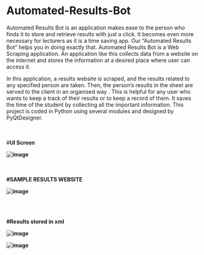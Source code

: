 # Automated-Results-Bot

<p>     Automated Results Bot is an application makes ease to the person who finds it to store and retrieve results with just a click. It becomes even more necessary for lecturers as it is a time saving app.  Our “Automated Results Bot” helps you in doing exactly that. Automated Results Bot is a Web Scraping application. An application like this collects data from a website on the internet and stores the information at a desired place where user can access it. </p>
<p>In this application, a results website is scraped, and the results related to any specified person are taken. Then, the person’s results in the sheet are served to the client in an organised way .  This is helpful for any user who wants to keep a track of their results or to keep a record of them. It saves the time of the student by collecting all the important information. This project is coded in Python using several modules and designed by PyQtDesigner.</p>
<br>
<br>
#<b>UI Screen<b> 
  
![image](https://user-images.githubusercontent.com/42228297/131528987-95a45a81-e8b2-49e6-a3fa-0a2c170846c7.png) 
  
<br>
<br>
#<b>SAMPLE RESULTS WEBSITE<b>
  
  ![image](https://user-images.githubusercontent.com/42228297/131529372-16234ebe-c038-4d72-8110-ed632c8eb63e.png)

<br>
<br>
  
#Results stored in xml
  
  ![image](https://user-images.githubusercontent.com/42228297/131530106-89dee50b-9b45-4d2f-a83a-fb9fc1a98782.png)
  
![image](https://user-images.githubusercontent.com/42228297/131530128-9970ab78-7e8a-4819-900e-024a8dc4ac3d.png)
